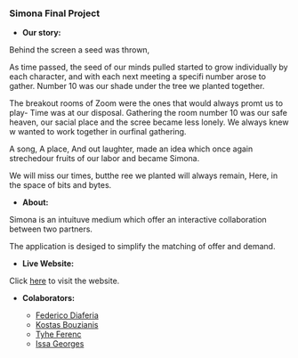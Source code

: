 ### **Simona Final Project**

- **Our story:**

Behind the screen a seed was thrown,

As time passed, the seed of our minds pulled started to grow individually by each character,
and with each next meeting a specifi number arose to gather. Number 10 was our shade under
the tree we planted together.

The breakout rooms of Zoom were the ones that would always promt us to play- Time was at
our disposal. Gathering the room number 10 was our safe heaven, our sacial place and the
scree became less lonely. We always knew w wanted to work together in ourfinal gathering.

A song,
A place,
And out laughter, made an idea which once again strechedour fruits of our labor and became
Simona.

We will miss our times, butthe ree we planted will always remain,
Here, in the space of bits and bytes.

- **About:**

Simona is an intuituve medium which offer an interactive collaboration between two partners.

The application is desiged to simplify the matching of offer and demand.

- **Live Website:**

Click [here](https://simona-1973-client.vercel.app/) to visit the website.

- **Colaborators:**

  - [Federico Diaferia](https://github.com/ocirede)
  - [Kostas Bouzianis](https://github.com/KostasBzn)
  - [Tyhe Ferenc](https://github.com/MEINNASTIE)
  - [Issa Georges](https://github.com/issageorges)
